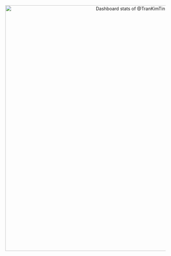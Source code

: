 <!-- Copy-paste in your Readme.md file -->

<a href="https://next.ossinsight.io/widgets/official/compose-user-dashboard-stats?user_id=30171982" target="_blank" style="display: block" align="center">
  <picture>
    <source media="(prefers-color-scheme: dark)" srcset="https://next.ossinsight.io/widgets/official/compose-user-dashboard-stats/thumbnail.png?user_id=30171982&image_size=auto&color_scheme=dark" width="771" height="auto">
    <img alt="Dashboard stats of @TranKimTin" src="https://next.ossinsight.io/widgets/official/compose-user-dashboard-stats/thumbnail.png?user_id=30171982&image_size=auto&color_scheme=light" width="771" height="auto">
  </picture>
</a>

<!-- Made with [OSS Insight](https://ossinsight.io/) -->
